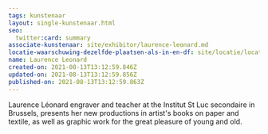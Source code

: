 ```yaml
---
tags: kunstenaar
layout: single-kunstenaar.html
seo:
  twitter:card: summary
associate-kunstenaar: site/exhibitor/laurence-leonard.md
locatie-waarschuwing-dezelfde-plaatsen-als-in-en-df: site/locatie/locatie-van-myriam-deru.md
name: Laurence Leonard
created-on: 2021-08-13T13:12:59.846Z
updated-on: 2021-08-13T13:12:59.856Z
published-on: 2021-08-13T13:12:59.863Z
---
```

Laurence Léonard engraver and teacher at the Institut St Luc secondaire in Brussels, presents her new
productions in artist's books on paper and textile, as well as graphic work for the great pleasure of young
and old.